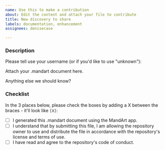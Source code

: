```yaml
---
name: Use this to make a contribution
about: Edit the content and attach your file to contribute
title: New discovery to share
labels: documentation, enhancement
assignees: denisecase

---
```


### Description

Please tell use your username (or if you'd like to use "unknown"):

Attach your .mandart document here. 

Anything else we should know? 

### Checklist

In the 3 places below, please check the boxes by adding a X between the braces - it'll look like `[X]`:

- [ ] I generated this .mandart document using the MandArt app.
- [ ] I understand that by submitting this file, I am allowing the repository owner to use and distribute the file in accordance with the repository's license and terms of use.
- [ ] I have read and agree to the repository's code of conduct.

